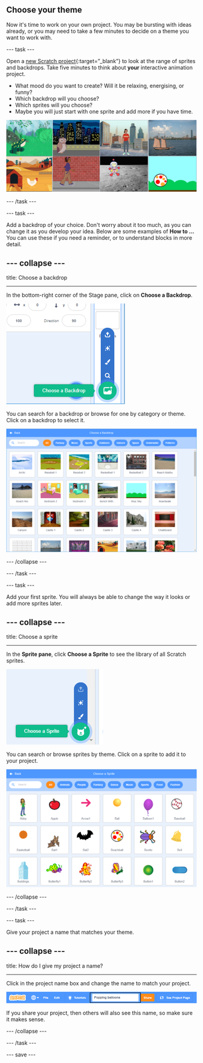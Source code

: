 ## Choose your theme

Now it's time to work on your own project. You may be bursting with ideas already, or you may need to take a few minutes to decide on a theme you want to work with.

--- task ---

Open a [new Scratch project](https://scratch.mit.edu/projects/editor){:target=”_blank”} to look at the range of sprites and backdrops. Take five minutes to think about **your** interactive animation project. 

+ What mood do you want to create? Will it be relaxing, energising, or funny?
+ Which backdrop will you choose? 
+ Which sprites will you choose? 
+ Maybe you will just start with one sprite and add more if you have time.

![Image with sprites and backdrops](images/sprite-backdrop.png)

--- /task ---

--- task ---

Add a backdrop of your choice. Don't worry about it too much, as you can change it as you develop your idea. Below are some examples of **How to …** You can use these if you need a reminder, or to understand blocks in more detail.

--- collapse ---
---

title: Choose a backdrop

---

In the bottom-right corner of the Stage pane, click on **Choose a Backdrop**.

![Image of Choose a Backdrop](images/stage-choose.png)

You can search for a backdrop or browse for one by category or theme. Click on a backdrop to select it.

![Image of Backdrop Library](images/backdrop.png)

--- /collapse --- 

--- /task ---

--- task ---

Add your first sprite. You will always be able to change the way it looks or add more sprites later.

--- collapse ---
---

title: Choose a sprite

---

In the **Sprite pane**, click **Choose a Sprite** to see the library of all Scratch sprites.

![Image sprite library](images/sprite-library.png)

You can search or browse sprites by theme. Click on a sprite to add it to your project.

![Image sprite library - choose](images/sprite-choose.png)

--- /collapse --- 

--- /task ---

--- task ---

Give your project a name that matches your theme. 

--- collapse ---
---

title: How do I give my project a name?

---

Click in the project name box and change the name to match your project. 

![Project name highlighted](images/change-project-name.png)

If you share your project, then others will also see this name, so make sure it makes sense. 

--- /collapse --- 

--- /task ---

--- save ---

